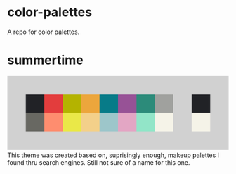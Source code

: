 # color-palettes
A repo for color palettes.

# summertime
<a href="https://raw.githubusercontent.com/tamberoo/color-palettes/main/Previews/summertime/largePreview.png"><img src="https://raw.githubusercontent.com/tamberoo/color-palettes/main/Previews/summertime/largePreview.png" title="largePreview.png" /></a>
This theme was created based on, suprisingly enough, makeup palettes I found thru search engines. Still not sure of a name for this one.
